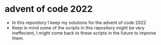 # advent of code 2022
- In this repository I keep my solutions for the advent of code 2022
- Keep in mind some of the scripts in this repository might be very ineffecient, I might come back to these scripts in the future to improve them.